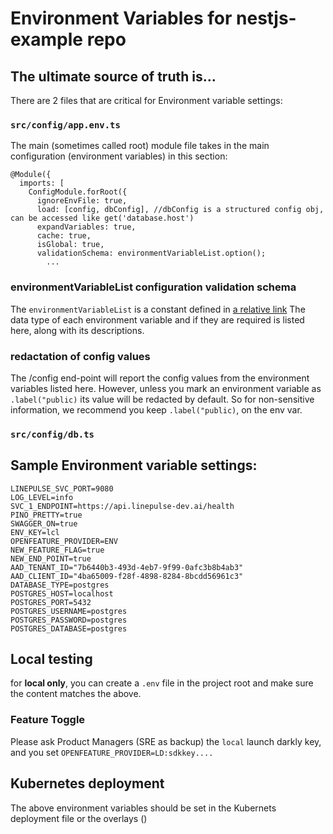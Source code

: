 # Environment Variables for nestjs-example repo

## The ultimate source of truth is...

There are 2 files that are critical for Environment variable settings:

### `src/config/app.env.ts`

The main (sometimes called root) module file takes in the main configuration (environment variables) in this section:

```
@Module({
  imports: [
    ConfigModule.forRoot({
      ignoreEnvFile: true,
      load: [config, dbConfig], //dbConfig is a structured config obj, can be accessed like get('database.host')
      expandVariables: true,
      cache: true,
      isGlobal: true,
      validationSchema: environmentVariableList.option();
        ...
```

### environmentVariableList configuration validation schema

The `environmentVariableList` is a constant defined in [a relative link](/src/config/app.env.ts)
The data type of each environment variable and if they are required is listed here, along with its descriptions.

### redactation of config values

The /config end-point will report the config values from the environment variables listed here. However, unless you mark an environment variable as `.label("public)` its value will be redacted by default.
So for non-sensitive information, we recommend you keep `.label("public)`, on the env var.

### `src/config/db.ts`

## Sample Environment variable settings:

```
LINEPULSE_SVC_PORT=9080
LOG_LEVEL=info
SVC_1_ENDPOINT=https://api.linepulse-dev.ai/health
PINO_PRETTY=true
SWAGGER_ON=true
ENV_KEY=lcl
OPENFEATURE_PROVIDER=ENV
NEW_FEATURE_FLAG=true
NEW_END_POINT=true
AAD_TENANT_ID="7b6440b3-493d-4eb7-9f99-0afc3b8b4ab3"
AAD_CLIENT_ID="4ba65009-f28f-4898-8284-8bcdd56961c3"
DATABASE_TYPE=postgres
POSTGRES_HOST=localhost
POSTGRES_PORT=5432
POSTGRES_USERNAME=postgres
POSTGRES_PASSWORD=postgres
POSTGRES_DATABASE=postgres
```

## Local testing

for **local only**, you can create a `.env` file in the project root and make sure the content matches the above.

### Feature Toggle

Please ask Product Managers (SRE as backup) the `local` launch darkly key, and you set `OPENFEATURE_PROVIDER=LD:sdkkey....`

## Kubernetes deployment

The above environment variables should be set in the Kubernets deployment file or the overlays ()
